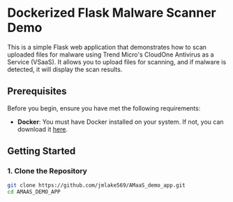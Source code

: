 # Dockerized Flask Malware Scanner Demo

This is a simple Flask web application that demonstrates how to scan uploaded files for malware using Trend Micro's CloudOne Antivirus as a Service (VSaaS). It allows you to upload files for scanning, and if malware is detected, it will display the scan results.

## Prerequisites

Before you begin, ensure you have met the following requirements:

- **Docker**: You must have Docker installed on your system. If not, you can download it [here](https://docs.docker.com/get-docker/).

## Getting Started

### 1. Clone the Repository

```bash
git clone https://github.com/jmlake569/AMaaS_demo_app.git
cd AMAAS_DEMO_APP